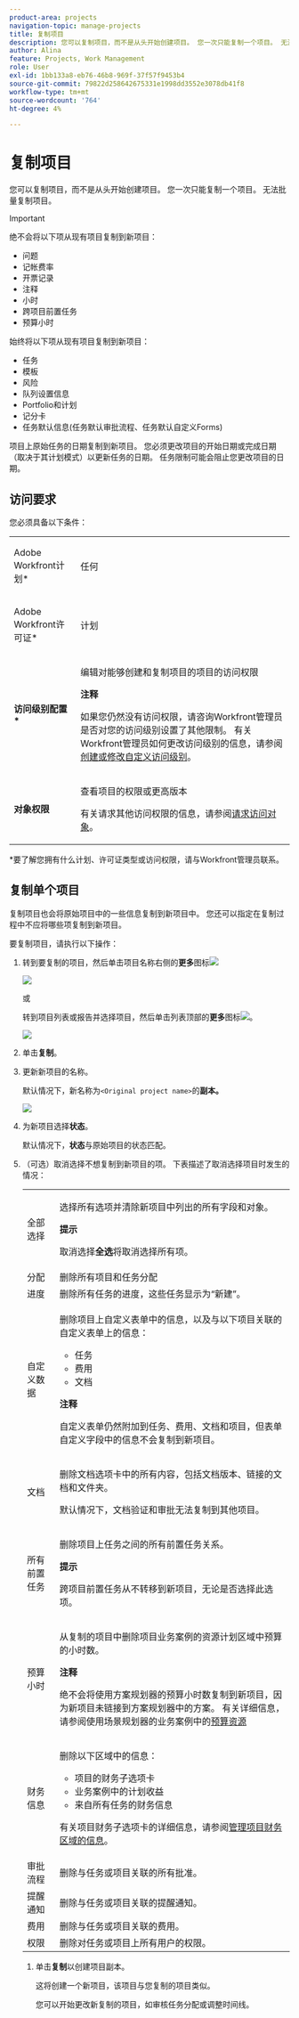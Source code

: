 ```yaml
---
product-area: projects
navigation-topic: manage-projects
title: 复制项目
description: 您可以复制项目，而不是从头开始创建项目。 您一次只能复制一个项目。 无法批量复制项目。
author: Alina
feature: Projects, Work Management
role: User
exl-id: 1bb133a8-eb76-46b8-969f-37f57f9453b4
source-git-commit: 79822d258642675331e1998dd3552e3078db41f8
workflow-type: tm+mt
source-wordcount: '764'
ht-degree: 4%

---
```


# 复制项目

<!--
<(LINKED TO THE PRODUCT IN THE COPY PROJECT BOX)</p>
-->

您可以复制项目，而不是从头开始创建项目。 您一次只能复制一个项目。 无法批量复制项目。

>[!IMPORTANT]
>
>绝不会将以下项从现有项目复制到新项目：
>
>* 问题
>* 记帐费率
>* 开票记录
>* 注释
>* 小时
>* 跨项目前置任务
>* 预算小时
>
>始终将以下项从现有项目复制到新项目：
>
>* 任务
>* 模板
>* 风险
>* 队列设置信息
>* Portfolio和计划
>* 记分卡
>* 任务默认信息(任务默认审批流程、任务默认自定义Forms)
>
> 项目上原始任务的日期复制到新项目。 您必须更改项目的开始日期或完成日期（取决于其计划模式）以更新任务的日期。 任务限制可能会阻止您更改项目的日期。

## 访问要求

<!-- drafted for P&P:
<table style="table-layout:auto"> 
 <col> 
 <col> 
 <tbody> 
  <tr> 
   <td> <p>Adobe Workfront plan*</p> </td> 
   <td>Any</td> 
  </tr> 
  <tr> 
   <td> <p>Adobe Workfront license*</p> </td> 
   <td> <p>Current license: Standard </p> 
   Or
   <p>Legacy license: Plan </p>
   </td> 
  </tr> 
  <tr data-mc-conditions=""> 
   <td><strong>Access level configurations*</strong> </td> 
   <td> <p>Edit access to Projects with ability to Create <span>and Copy</span> projects</p> <p><b>NOTE</b>
   
   If you still don't have access, ask your Workfront administrator if they set additional restrictions in your access level. For information on how a Workfront administrator can change your access level, see <a href="../../../administration-and-setup/add-users/configure-and-grant-access/create-modify-access-levels.md" class="MCXref xref">Create or modify custom access levels</a>.</p> </td> 
  </tr> 
  <tr data-mc-conditions=""> 
   <td> <p><strong>Object permissions</strong> </p> </td> 
   <td> <p>View permissions or higher to the project</p> <p>For information on requesting additional access, see <a href="../../../workfront-basics/grant-and-request-access-to-objects/request-access.md" class="MCXref xref">Request access to objects </a>.</p> </td> 
  </tr> 
 </tbody> 
</table>
-->
您必须具备以下条件：

<table style="table-layout:auto"> 
 <col> 
 <col> 
 <tbody> 
  <tr> 
   <td> <p>Adobe Workfront计划*</p> </td> 
   <td>任何</td> 
  </tr> 
  <tr> 
   <td> <p>Adobe Workfront许可证*</p> </td> 
   <td> <p>计划 </p> </td> 
  </tr> 
  <tr data-mc-conditions=""> 
   <td><strong>访问级别配置*</strong> </td> 
   <td> <p>编辑对能够创建<span>和复制</span>项目的项目的访问权限</p> <p><b>注释</b>

如果您仍然没有访问权限，请咨询Workfront管理员是否对您的访问级别设置了其他限制。 有关Workfront管理员如何更改访问级别的信息，请参阅<a href="../../../administration-and-setup/add-users/configure-and-grant-access/create-modify-access-levels.md" class="MCXref xref">创建或修改自定义访问级别</a>。</p> </td>
</tr> 
  <tr data-mc-conditions=""> 
   <td> <p><strong>对象权限</strong> </p> </td> 
   <td> <p>查看项目的权限或更高版本</p> <p>有关请求其他访问权限的信息，请参阅<a href="../../../workfront-basics/grant-and-request-access-to-objects/request-access.md" class="MCXref xref">请求访问对象</a>。</p> </td> 
  </tr> 
 </tbody> 
</table>

&#42;要了解您拥有什么计划、许可证类型或访问权限，请与Workfront管理员联系。

## 复制单个项目

复制项目也会将原始项目中的一些信息复制到新项目中。 您还可以指定在复制过程中不应将哪些项复制到新项目。

要复制项目，请执行以下操作：

1. 转到要复制的项目，然后单击项目名称右侧的&#x200B;**更多**&#x200B;图标![](assets/qs-more-menu.png)

   ![](assets/project-level-more-drop-down-expanded-nwe-350x516.png)

   或

   转到项目列表或报告并选择项目，然后单击列表顶部的&#x200B;**更多**&#x200B;图标![](assets/qs-more-menu.png)。

   ![](assets/more-menu-expanded-in-a-list-one-project-selected-nwe.png)

1. 单击&#x200B;**复制**。

1. 更新新项目的名称。

   默认情况下，新名称为`<Original project name>`的&#x200B;**副本。**

   ![](assets/copy-project-box-nwe-350x276.png)

1. 为新项目选择&#x200B;**状态**。

   默认情况下，**状态**&#x200B;与原始项目的状态匹配。

1. （可选）取消选择不想复制到新项目的项。 下表描述了取消选择项目时发生的情况：


   <table style="table-layout:auto"> 
    <col> 
    <col> 
    <tbody> 
     <tr> 
      <td role="rowheader">全部选择</td> 
      <td> <p>选择所有选项并清除新项目中列出的所有字段和对象。</p> <p><b>提示</b>

   取消选择<strong>全选</strong>将取消选择所有项。 </p> </td>
   </tr> 
     <tr> 
      <td role="rowheader">分配</td> 
      <td>删除所有项目和任务分配</td> 
     </tr> 
     <tr> 
      <td role="rowheader">进度</td> 
      <td>删除所有任务的进度，这些任务显示为“新建”。 </td> 
     </tr> 
     <tr> 
      <td role="rowheader">自定义数据</td> 
      <td> <p>删除项目上自定义表单中的信息，以及与以下项目关联的自定义表单上的信息：</p> 
       <ul> 
        <li>任务</li> 
        <li>费用</li> 
        <li> 文档</li> 
       </ul> <p><b>注释</b>

   自定义表单仍然附加到任务、费用、文档和项目，但表单自定义字段中的信息不会复制到新项目。 </p> </td>
   </tr> 
     <tr> 
      <td role="rowheader">文档</td> 
      <td> <p>删除文档选项卡中的所有内容，包括文档版本、链接的文档和文件夹。</p> <p>默认情况下，文档验证和审批无法复制到其他项目。 </p> </td> 
     </tr> 
     <tr> 
      <td role="rowheader">所有前置任务</td> 
      <td> <p>删除项目上任务之间的所有前置任务关系。 </p> <p><b>提示</b>

   跨项目前置任务从不转移到新项目，无论是否选择此选项。 </p> </td>
   </tr>

<tr> 
      <td role="rowheader">预算小时</td> 
      <td> <p>从复制的项目中删除项目业务案例的资源计划区域中预算的小时数。</p>

<b>注释</b>

绝不会将使用方案规划器的预算小时数复制到新项目，因为新项目未链接到方案规划器中的方案。 有关详细信息，请参阅使用场景规划器</a>的业务案例中的<a href="../../../manage-work/projects/define-a-business-case/budget-resources-in-business-case-use-scenario-planner.md">预算资源
</tr></td>
    <tr> 
      <td role="rowheader">财务信息</td> 
      <td> <p>删除以下区域中的信息： </p> 
       <ul> 
        <li>项目的财务子选项卡</li> 
        <li> 业务案例中的计划收益</li> 
        <li>来自所有任务的财务信息<br></li> 
       </ul> <p>有关项目财务子选项卡的详细信息，请参阅<a href="../../../manage-work/projects/project-finances/manage-project-finance-area.md" class="MCXref xref">管理项目财务区域的信息</a>。</p> </td> 
     </tr> 
     <tr> 
      <td role="rowheader">审批流程</td> 
      <td>删除与任务或项目关联的所有批准。 </td> 
     </tr> 
     <tr> 
      <td role="rowheader">提醒通知</td> 
      <td> 删除与任务或项目关联的提醒通知。 </td> 
     </tr> 
     <tr> 
      <td role="rowheader">费用</td> 
      <td>删除与任务或项目关联的费用。 </td> 
     </tr> 
     <tr> 
      <td role="rowheader">权限</td> 
      <td> 删除对任务或项目上所有用户的权限。</td> 
     </tr> 
    </tbody> 
   </table>

1. 单击&#x200B;**复制**&#x200B;以创建项目副本。

   这将创建一个新项目，该项目与您复制的项目类似。

   您可以开始更改新复制的项目，如审核任务分配或调整时间线。
